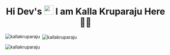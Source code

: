 <h1 align="center">Hi Dev's <img src="https://github.com/TheDudeThatCode/TheDudeThatCode/blob/master/Assets/Hi.gif" width="29px"> I am Kalla Kruparaju Here 👨‍🎓</h1>


<p><img align="left" src="https://github-readme-stats.vercel.app/api/top-langs?username=kallakruparaju&show_icons=true&locale=en&layout=compact" alt="kallakruparaju" /></p>

<p>&nbsp;<img align="center" src="https://github-readme-stats.vercel.app/api?username=kallakruparaju&show_icons=true&locale=en" alt="kallakruparaju" /></p>

<p><img align="center" src="https://github-readme-streak-stats.herokuapp.com/?user=kallakruparaju&" alt="kallakruparaju" /></p>
